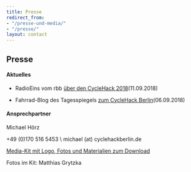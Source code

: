 ```yaml
---
title: Presse
redirect_from:
- "/presse-und-media/"
- "/presse/"
layout: contact
---
```


## Presse

#### Aktuelles

* RadioEins vom rbb [über den CycleHack 2018](https://www.radioeins.de/programm/sendungen/der_schoene_morgen/rad/cyclehack-berlin.html)(11.09.2018)

* Fahrrad-Blog des Tagesspiegels [zum CycleHack Berlin](https://www.tagesspiegel.de/sport/liveblog/der-fahrrad-blog-des-tagesspiegel-hacker-wollen-berliner-fahrradverkehr-verbessern/19996818.html)(06.09.2018)


#### Ansprechpartner

Michael Hörz 

+49 (0)170 516 5453 \\
michael (at) cyclehackberlin.de

[Media-Kit mit Logo, Fotos und Materialien zum Download](/downloads/pressekit_cyclehack_2018.zip)

Fotos im Kit: Matthias Grytzka